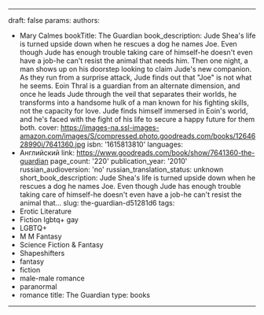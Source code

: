 ---
draft: false
params:
  authors:
  - Mary Calmes
  bookTitle: The Guardian
  book_description: Jude Shea's life is turned upside down when he rescues a dog he
    names Joe. Even though Jude has enough trouble taking care of himself-he doesn't
    even have a job-he can't resist the animal that needs him. Then one night, a man
    shows up on his doorstep looking to claim Jude's new companion. As they run from
    a surprise attack, Jude finds out that "Joe" is not what he seems. Eoin Thral
    is a guardian from an alternate dimension, and once he leads Jude through the
    veil that separates their worlds, he transforms into a handsome hulk of a man
    known for his fighting skills, not the capacity for love. Jude finds himself immersed
    in Eoin's world, and he's faced with the fight of his life to secure a happy future
    for them both.
  cover: https://images-na.ssl-images-amazon.com/images/S/compressed.photo.goodreads.com/books/1264628990i/7641360.jpg
  isbn: '1615813810'
  languages:
  - Английский
  link: https://www.goodreads.com/book/show/7641360-the-guardian
  page_count: '220'
  publication_year: '2010'
  russian_audioversion: 'no'
  russian_translation_status: unknown
  short_book_description: Jude Shea's life is turned upside down when he rescues a
    dog he names Joe. Even though Jude has enough trouble taking care of himself-he
    doesn't even have a job-he can't resist the animal that...
  slug: the-guardian-d51281d6
  tags:
  - Erotic Literature
  - Fiction lgbtq+ gay
  - LGBTQ+
  - M M Fantasy
  - Science Fiction & Fantasy
  - Shapeshifters
  - fantasy
  - fiction
  - male-male romance
  - paranormal
  - romance
title: The Guardian
type: books
------
